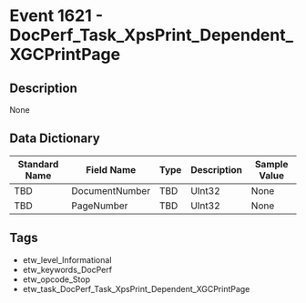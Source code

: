 # Event 1621 - DocPerf_Task_XpsPrint_Dependent_XGCPrintPage

## Description
None

## Data Dictionary
|Standard Name|Field Name|Type|Description|Sample Value|
|---|---|---|---|---|
|TBD|DocumentNumber|TBD|UInt32|None|None|
|TBD|PageNumber|TBD|UInt32|None|None|

## Tags
* etw_level_Informational
* etw_keywords_DocPerf
* etw_opcode_Stop
* etw_task_DocPerf_Task_XpsPrint_Dependent_XGCPrintPage